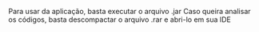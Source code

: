 Para usar da aplicação, basta executar o arquivo .jar
Caso queira analisar os códigos, basta descompactar o arquivo .rar e abri-lo em sua IDE
